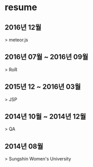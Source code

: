 # resume
<h2>2016년 12월</h2>
> meteor.js 

<h2>2016년 07월 ~ 2016년 09월</h2>
> RoR

<h2>2015년 12 ~ 2016년 03월</h2>
> JSP

<h2>2014년 10월 ~ 2014년 12월</h2>
> QA

<h2>2014년 08월</h2>
> Sungshin Women's University
